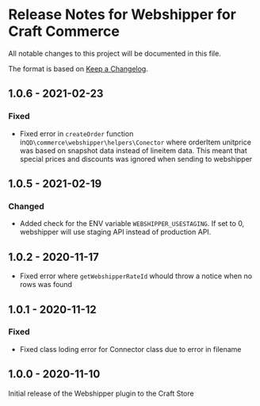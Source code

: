 # Release Notes for Webshipper for Craft Commerce

All notable changes to this project will be documented in this file.

The format is based on [Keep a Changelog](https://keepachangelog.com/en/1.0.0/).

## 1.0.6 - 2021-02-23

### Fixed

* Fixed error in `createOrder` function in`QD\commerce\webshipper\helpers\Conector` where orderItem unitprice was based on snapshot data instead of lineitem data. This meant that special prices and discounts was ignored when sending to webshipper

## 1.0.5 - 2021-02-19

### Changed

* Added check for the ENV variable `WEBSHIPPER_USESTAGING`. If set to 0, webshipper will use staging API instead of production API.

## 1.0.2 - 2020-11-17

* Fixed error where `getWebshipperRateId` whould throw a notice when no rows was found

## 1.0.1 - 2020-11-12

### Fixed

* Fixed class loding error for Connector class due to error in filename

## 1.0.0 - 2020-11-10

Initial release of the Webshipper plugin to the Craft Store
